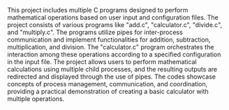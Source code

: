 This project includes multiple C programs designed to perform mathematical operations based on user input and configuration files. The project consists of various programs like "add.c", "calculator.c", "divide.c", and "multiply.c". The programs utilize pipes for inter-process communication and implement functionalities for addition, subtraction, multiplication, and division. The "calculator.c" program orchestrates the interaction among these operations according to a specified configuration in the input file. The project allows users to perform mathematical calculations using multiple child processes, and the resulting outputs are redirected and displayed through the use of pipes. The codes showcase concepts of process management, communication, and coordination, providing a practical demonstration of creating a basic calculator with multiple operations.
